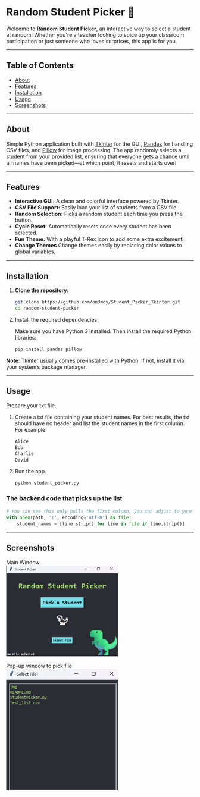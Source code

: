 # Random Student Picker 🦖

Welcome to **Random Student Picker**, an interactive way to select a student at random! Whether you're a teacher looking to spice up your classroom participation or just someone who loves surprises, this app is for you.  

---

## Table of Contents

- [About](#about)
- [Features](#features)
- [Installation](#installation)
- [Usage](#usage)
- [Screenshots](#screenshots)

---

## About

Simple Python application built with [Tkinter](https://docs.python.org/3/library/tkinter.html) for the GUI, [Pandas](https://pandas.pydata.org/) for handling CSV files, and [Pillow](https://python-pillow.org/) for image processing. The app randomly selects a student from your provided list, ensuring that everyone gets a chance until all names have been picked—at which point, it resets and starts over!

---

## Features

- **Interactive GUI:** A clean and colorful interface powered by Tkinter.
- **CSV File Support:** Easily load your list of students from a CSV file.
- **Random Selection:** Picks a random student each time you press the button.
- **Cycle Reset:** Automatically resets once every student has been selected.
- **Fun Theme:** With a playful T-Rex icon to add some extra excitement!
- **Change Themes** Change themes easily by replacing color values to global variables.

---

## Installation

1. **Clone the repository:**

    ```bash
   git clone https://github.com/on3moy/Student_Picker_Tkinter.git
   cd random-student-picker
    ```

2. Install the required dependencies:

    Make sure you have Python 3 installed. Then install the required Python libraries:

    ```bash
    pip install pandas pillow
    ```

**Note**: Tkinter usually comes pre-installed with Python. If not, install it via your system’s package manager.

---

## Usage

Prepare your txt file.  

1. Create a txt file containing your student names. For best results, the txt should have no header and list the student names in the first column. For example:  

    ```txt
    Alice
    Bob
    Charlie
    David
    ```
2. Run the app.

    ```bash
    python student_picker.py
    ```

### The backend code that picks up the list

```python
# You can see this only pulls the first column, you can adjust to your liking!
with open(path, 'r', encoding='utf-8') as file:
    student_names = [line.strip() for line in file if line.strip()]
```

---

## Screenshots

Main Window  
<img src='./img/Gui_01.png' width=300/>   

Pop-up window to pick file  
<img src='./img/Gui_02.png' width=300/>  